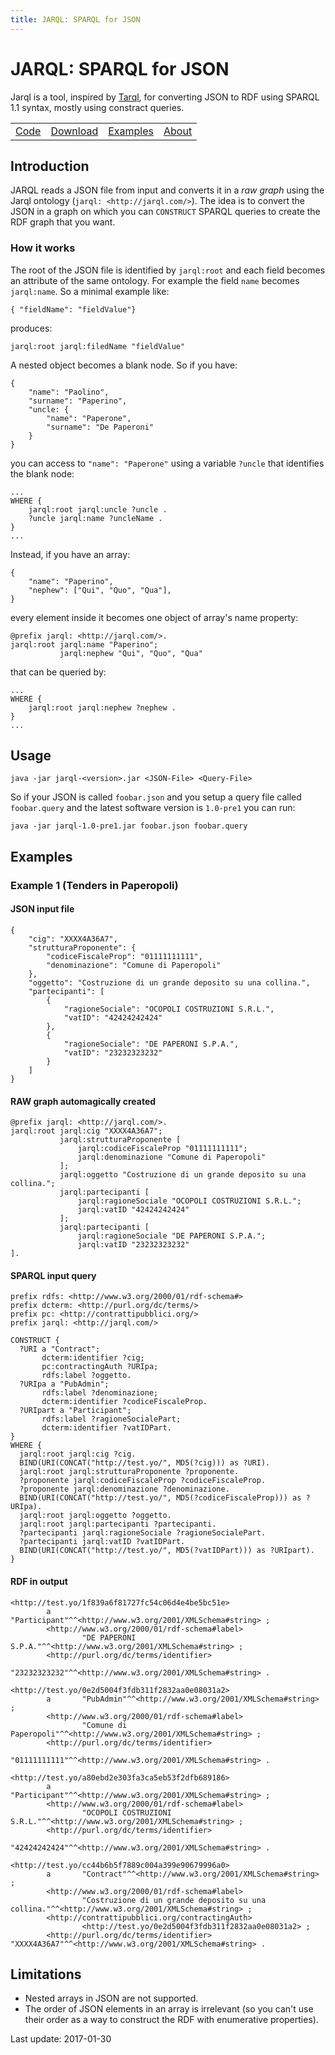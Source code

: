 ```yaml
---
title: JARQL: SPARQL for JSON
---
```


# JARQL: SPARQL for JSON
Jarql is a tool, inspired by [Tarql](https://tarql.github.io/), for converting JSON to RDF using SPARQL 1.1 syntax, mostly using constract queries.

|||||
| --- | --- | --- | --- |
| [Code](https://github.com/jarql/jarql) | [Download](https://github.com/jarql/jarql/releases/latest) | [Examples](#examples) | [About](about) |

## Introduction
JARQL reads a JSON file from input and converts it in a *raw graph* using the Jarql ontology 
(```jarql: <http://jarql.com/>```). The idea is to convert the JSON in a graph on which you can ```CONSTRUCT``` SPARQL queries 
to create the RDF graph that you want.

### How it works
The root of the JSON file is identified by ```jarql:root``` and each field becomes an attribute of the same ontology. 
For example the field ```name``` becomes ```jarql:name```. So a minimal example like:
```
{ "fieldName": "fieldValue"}
```
produces:

```jarql:root jarql:filedName "fieldValue"```

A nested object becomes a blank node. So if you have:
```
{
    "name": "Paolino",
    "surname": "Paperino",
    "uncle: {
        "name": "Paperone",
        "surname": "De Paperoni"
    }
}
```
you can access to ```"name": "Paperone"``` using a variable ```?uncle``` that identifies the blank node:
```
...
WHERE {
    jarql:root jarql:uncle ?uncle .
    ?uncle jarql:name ?uncleName .
}
...
```
Instead, if you have an array:
```
{
    "name": "Paperino",
    "nephew": ["Qui", "Quo", "Qua"],
}
```
every element inside it becomes one object of array's name property:
```
@prefix jarql: <http://jarql.com/>.
jarql:root jarql:name "Paperino";
           jarql:nephew "Qui", "Quo", "Qua"
```
that can be queried by:
```
...
WHERE {
    jarql:root jarql:nephew ?nephew .
}
...
```

## Usage
```java -jar jarql-<version>.jar <JSON-File> <Query-File>```

So if your JSON is called ```foobar.json``` and you setup a query file called ```foobar.query``` and 
the latest software version is ```1.0-pre1``` you can run:

```java -jar jarql-1.0-pre1.jar foobar.json foobar.query```

## Examples
### Example 1 (Tenders in Paperopoli)
#### JSON input file
```
{
    "cig": "XXXX4A36A7",
    "strutturaProponente": {
        "codiceFiscaleProp": "01111111111",
        "denominazione": "Comune di Paperopoli"
    },
    "oggetto": "Costruzione di un grande deposito su una collina.",
    "partecipanti": [
        {
            "ragioneSociale": "OCOPOLI COSTRUZIONI S.R.L.",
            "vatID": "42424242424"
        },
        {
            "ragioneSociale": "DE PAPERONI S.P.A.",
            "vatID": "23232323232"
        }
    ]
}
```
#### RAW graph automagically created
```
@prefix jarql: <http://jarql.com/>.
jarql:root jarql:cig "XXXX4A36A7";
           jarql:strutturaProponente [
               jarql:codiceFiscaleProp "01111111111";
               jarql:denominazione "Comune di Paperopoli"
           ];
           jarql:oggetto "Costruzione di un grande deposito su una collina.";
           jarql:partecipanti [
               jarql:ragioneSociale "OCOPOLI COSTRUZIONI S.R.L.";
               jarql:vatID "42424242424"
           ];
           jarql:partecipanti [
               jarql:ragioneSociale "DE PAPERONI S.P.A.";
               jarql:vatID "23232323232"
].
```
#### SPARQL input query
```
prefix rdfs: <http://www.w3.org/2000/01/rdf-schema#>
prefix dcterm: <http://purl.org/dc/terms/>
prefix pc: <http://contrattipubblici.org/>
prefix jarql: <http://jarql.com/> 

CONSTRUCT { 
  ?URI a "Contract";
       dcterm:identifier ?cig;
       pc:contractingAuth ?URIpa;
       rdfs:label ?oggetto.
  ?URIpa a "PubAdmin";
       rdfs:label ?denominazione;
       dcterm:identifier ?codiceFiscaleProp.
  ?URIpart a "Participant";
       rdfs:label ?ragioneSocialePart;
       dcterm:identifier ?vatIDPart.
}
WHERE {
  jarql:root jarql:cig ?cig.
  BIND(URI(CONCAT("http://test.yo/", MD5(?cig))) as ?URI).
  jarql:root jarql:strutturaProponente ?proponente.
  ?proponente jarql:codiceFiscaleProp ?codiceFiscaleProp.
  ?proponente jarql:denominazione ?denominazione.
  BIND(URI(CONCAT("http://test.yo/", MD5(?codiceFiscaleProp))) as ?URIpa).
  jarql:root jarql:oggetto ?oggetto.
  jarql:root jarql:partecipanti ?partecipanti.
  ?partecipanti jarql:ragioneSociale ?ragioneSocialePart.
  ?partecipanti jarql:vatID ?vatIDPart.
  BIND(URI(CONCAT("http://test.yo/", MD5(?vatIDPart))) as ?URIpart).
}
```
#### RDF in output
```
<http://test.yo/1f839a6f81727fc54c06d4e4be5bc51e>
        a       "Participant"^^<http://www.w3.org/2001/XMLSchema#string> ;
        <http://www.w3.org/2000/01/rdf-schema#label>
                "DE PAPERONI S.P.A."^^<http://www.w3.org/2001/XMLSchema#string> ;
        <http://purl.org/dc/terms/identifier>
                "23232323232"^^<http://www.w3.org/2001/XMLSchema#string> .

<http://test.yo/0e2d5004f3fdb311f2832aa0e08031a2>
        a       "PubAdmin"^^<http://www.w3.org/2001/XMLSchema#string> ;
        <http://www.w3.org/2000/01/rdf-schema#label>
                "Comune di Paperopoli"^^<http://www.w3.org/2001/XMLSchema#string> ;
        <http://purl.org/dc/terms/identifier>
                "01111111111"^^<http://www.w3.org/2001/XMLSchema#string> .

<http://test.yo/a80ebd2e303fa3ca5eb53f2dfb689186>
        a       "Participant"^^<http://www.w3.org/2001/XMLSchema#string> ;
        <http://www.w3.org/2000/01/rdf-schema#label>
                "OCOPOLI COSTRUZIONI S.R.L."^^<http://www.w3.org/2001/XMLSchema#string> ;
        <http://purl.org/dc/terms/identifier>
                "42424242424"^^<http://www.w3.org/2001/XMLSchema#string> .

<http://test.yo/cc44b6b5f7889c004a399e90679996a0>
        a       "Contract"^^<http://www.w3.org/2001/XMLSchema#string> ;
        <http://www.w3.org/2000/01/rdf-schema#label>
                "Costruzione di un grande deposito su una collina."^^<http://www.w3.org/2001/XMLSchema#string> ;
        <http://contrattipubblici.org/contractingAuth>
                <http://test.yo/0e2d5004f3fdb311f2832aa0e08031a2> ;
        <http://purl.org/dc/terms/identifier>
"XXXX4A36A7"^^<http://www.w3.org/2001/XMLSchema#string> .
```

## Limitations
+ Nested arrays in JSON are not supported.
+ The order of JSON elements in an array is irrelevant (so you can't use their order as a way to construct the RDF 
with enumerative properties).

Last update: 2017-01-30
